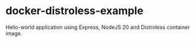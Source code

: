 # docker-distroless-example

Hello-world application using Express, NodeJS 20 and Distroless container image.
